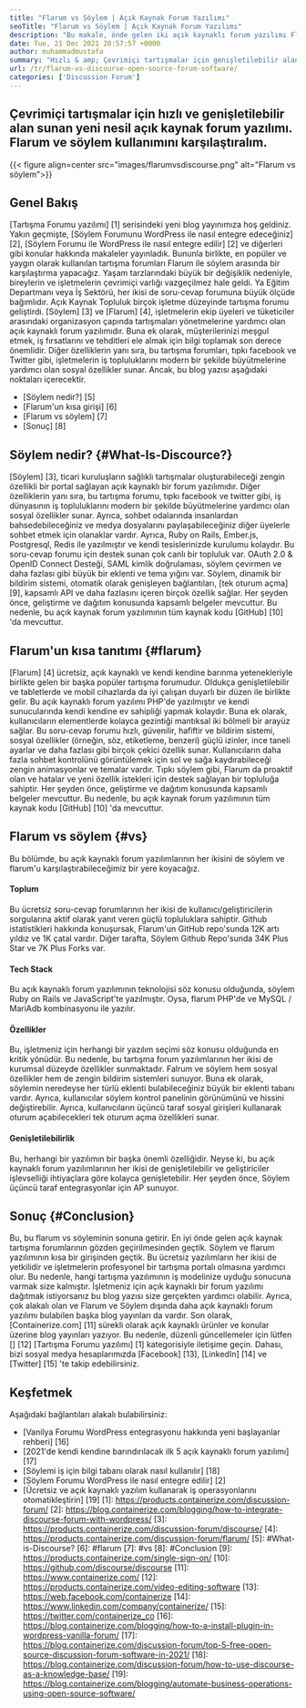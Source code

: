 ```yaml
---
title: "Flarum vs Söylem | Açık Kaynak Forum Yazılımı" 
seoTitle: "Flarum vs Söylem | Açık Kaynak Forum Yazılımı" 
description: "Bu makale, önde gelen iki açık kaynaklı forum yazılımı Flarum ve söylem. Her iki yazılım da kendi kendine barındırılır ve tartışma için modern forum özellikleri sunar." 
date: Tue, 21 Dec 2021 20:57:57 +0000
author: muhammadmustafa
summary: "Hızlı & amp; Çevrimiçi tartışmalar için genişletilebilir alan. Flarum ve söylem kullanımını karşılaştıralım." 
url: /tr/flarum-vs-discourse-open-source-forum-software/
categories: ['Discussion Forum']
---
```


## Çevrimiçi tartışmalar için hızlı ve genişletilebilir alan sunan yeni nesil açık kaynak forum yazılımı. Flarum ve söylem kullanımını karşılaştıralım.

{{< figure align=center src="images/flarumvsdiscourse.png" alt="Flarum vs söylem">}}


## Genel Bakış
[Tartışma Forumu yazılımı] [1] serisindeki yeni blog yayınımıza hoş geldiniz. Yakın geçmişte, [Söylem Forumunu WordPress ile nasıl entegre edeceğiniz] [2], [Söylem Forumu ile WordPress ile nasıl entegre edilir] [2] ve diğerleri gibi konular hakkında makaleler yayınladık. Bununla birlikte, en popüler ve yaygın olarak kullanılan tartışma forumları Flarum ile söylem arasında bir karşılaştırma yapacağız. Yaşam tarzlarındaki büyük bir değişiklik nedeniyle, bireylerin ve işletmelerin çevrimiçi varlığı vazgeçilmez hale geldi. Ya Eğitim Departmanı veya İş Sektörü, her ikisi de soru-cevap forumuna büyük ölçüde bağımlıdır.
Açık Kaynak Topluluk birçok işletme düzeyinde tartışma forumu geliştirdi. [Söylem] [3] ve [Flarum] [4], işletmelerin ekip üyeleri ve tüketiciler arasındaki organizasyon çapında tartışmaları yönetmelerine yardımcı olan açık kaynaklı forum yazılımıdır. Buna ek olarak, müşterilerinizi meşgul etmek, iş fırsatlarını ve tehditleri ele almak için bilgi toplamak son derece önemlidir. Diğer özelliklerin yanı sıra, bu tartışma forumları, tıpkı facebook ve Twitter gibi, işletmelerin iş topluluklarını modern bir şekilde büyütmelerine yardımcı olan sosyal özellikler sunar. Ancak, bu blog yazısı aşağıdaki noktaları içerecektir.
  * [Söylem nedir?] [5]
  * [Flarum'un kısa girişi] [6]
  * [Flarum vs söylem] [7]
  * [Sonuç] [8]

## Söylem nedir? {#What-Is-Discource?}
[Söylem] [3], ticari kuruluşların sağlıklı tartışmalar oluşturabileceği zengin özellikli bir portal sağlayan açık kaynaklı bir forum yazılımıdır. Diğer özelliklerin yanı sıra, bu tartışma forumu, tıpkı facebook ve twitter gibi, iş dünyasının iş topluluklarını modern bir şekilde büyütmelerine yardımcı olan sosyal özellikler sunar. Ayrıca, sohbet odalarında insanlardan bahsedebileceğiniz ve medya dosyalarını paylaşabileceğiniz diğer üyelerle sohbet etmek için olanaklar vardır. Ayrıca, Ruby on Rails, Ember.js, Postgresql, Redis ile yazılmıştır ve kendi tesislerinizde kurulumu kolaydır.
Bu soru-cevap forumu için destek sunan çok canlı bir topluluk var. OAuth 2.0 & OpenID Connect Desteği, SAML kimlik doğrulaması, söylem çevirmen ve daha fazlası gibi büyük bir eklenti ve tema yığını var. Söylem, dinamik bir bildirim sistemi, otomatik olarak genişleyen bağlantıları, [tek oturum açma] [9], kapsamlı API ve daha fazlasını içeren birçok özellik sağlar. Her şeyden önce, geliştirme ve dağıtım konusunda kapsamlı belgeler mevcuttur. Bu nedenle, bu açık kaynak forum yazılımının tüm kaynak kodu [GitHub] [10] 'da mevcuttur.

## Flarum'un kısa tanıtımı {#flarum}
[Flarum] [4] ücretsiz, açık kaynaklı ve kendi kendine barınma yetenekleriyle birlikte gelen bir başka popüler tartışma forumudur. Oldukça genişletilebilir ve tabletlerde ve mobil cihazlarda da iyi çalışan duyarlı bir düzen ile birlikte gelir. Bu açık kaynaklı forum yazılımı PHP'de yazılmıştır ve kendi sunucularında kendi kendine ev sahipliği yapmak kolaydır. Buna ek olarak, kullanıcıların elementlerde kolayca gezintiği mantıksal iki bölmeli bir arayüz sağlar.
Bu soru-cevap forumu hızlı, güvenilir, hafiftir ve bildirim sistemi, sosyal özellikler (örneğin, söz, etiketleme, benzeri) güçlü izinler, ince taneli ayarlar ve daha fazlası gibi birçok çekici özellik sunar. Kullanıcıların daha fazla sohbet kontrolünü görüntülemek için sol ve sağa kaydırabileceği zengin animasyonlar ve temalar vardır. Tıpkı söylem gibi, Flarum da proaktif olan ve hatalar ve yeni özellik istekleri için destek sağlayan bir topluluğa sahiptir. Her şeyden önce, geliştirme ve dağıtım konusunda kapsamlı belgeler mevcuttur. Bu nedenle, bu açık kaynak forum yazılımının tüm kaynak kodu [GitHub] [10] 'da mevcuttur.

## Flarum vs söylem {#vs}
Bu bölümde, bu açık kaynaklı forum yazılımlarının her ikisini de söylem ve flarum'u karşılaştırabileceğimiz bir yere koyacağız.

#### Toplum
Bu ücretsiz soru-cevap forumlarının her ikisi de kullanıcı/geliştiricilerin sorgularına aktif olarak yanıt veren güçlü topluluklara sahiptir. Github istatistikleri hakkında konuşursak, Flarum'un GitHub repo'sunda 12K artı yıldız ve 1K çatal vardır. Diğer tarafta, Söylem Github Repo'sunda 34K Plus Star ve 7K Plus Forks var.

#### Tech Stack
Bu açık kaynaklı forum yazılımının teknolojisi söz konusu olduğunda, söylem Ruby on Rails ve JavaScript'te yazılmıştır. Oysa, flarum PHP'de ve MySQL / MariAdb kombinasyonu ile yazılır.

#### **Özellikler**
Bu, işletmeniz için herhangi bir yazılım seçimi söz konusu olduğunda en kritik yönüdür. Bu nedenle, bu tartışma forum yazılımlarının her ikisi de kurumsal düzeyde özellikler sunmaktadır. Falrum ve söylem hem sosyal özellikler hem de zengin bildirim sistemleri sunuyor. Buna ek olarak, söylemin neredeyse her türlü eklenti bulabileceğiniz büyük bir eklenti tabanı vardır. Ayrıca, kullanıcılar söylem kontrol panelinin görünümünü ve hissini değiştirebilir. Ayrıca, kullanıcıların üçüncü taraf sosyal girişleri kullanarak oturum açabilecekleri tek oturum açma özellikleri sunar.

#### Genişletilebilirlik
Bu, herhangi bir yazılımın bir başka önemli özelliğidir. Neyse ki, bu açık kaynaklı forum yazılımlarının her ikisi de genişletilebilir ve geliştiriciler işlevselliği ihtiyaçlara göre kolayca genişletebilir. Her şeyden önce, Söylem üçüncü taraf entegrasyonlar için AP sunuyor.

## Sonuç {#Conclusion}
Bu, bu flarum vs söyleminin sonuna getirir. En iyi önde gelen açık kaynak tartışma forumlarının gözden geçirilmesinden geçtik. Söylem ve flarum yazılımının kısa bir girişinden geçtik. Bu ücretsiz yazılımların her ikisi de yetkilidir ve işletmelerin profesyonel bir tartışma portalı olmasına yardımcı olur. Bu nedenle, hangi tartışma yazılımının iş modelinize uyduğu sonucuna varmak size kalmıştır. İşletmeniz için açık kaynaklı bir forum yazılımı dağıtmak istiyorsanız bu blog yazısı size gerçekten yardımcı olabilir. Ayrıca, çok alakalı olan ve Flarum ve Söylem dışında daha açık kaynaklı forum yazılımı bulabilen başka blog yayınları da vardır.
Son olarak, [Containerize.com] [11] sürekli olarak açık kaynaklı ürünler ve konular üzerine blog yayınları yazıyor. Bu nedenle, düzenli güncellemeler için lütfen [] [12] [Tartışma Forumu yazılımı] [1] kategorisiyle iletişime geçin. Dahası, bizi sosyal medya hesaplarımızda [Facebook] [13], [LinkedIn] [14] ve [Twitter] [15] 'te takip edebilirsiniz.

## Keşfetmek
Aşağıdaki bağlantıları alakalı bulabilirsiniz:
  * [Vanilya Forumu WordPress entegrasyonu hakkında yeni başlayanlar rehberi] [16]
  * [2021'de kendi kendine barındırılacak ilk 5 açık kaynaklı forum yazılımı] [17]
  * [Söylemi iş için bilgi tabanı olarak nasıl kullanılır] [18]
  * [Söylem Forumu WordPress ile nasıl entegre edilir] [2]
  * [Ücretsiz ve açık kaynaklı yazılım kullanarak iş operasyonlarını otomatikleştirin] [19]
[1]: https://products.containerize.com/discussion-forum/
[2]: https://blog.containerize.com/blogging/how-to-integrate-discourse-forum-with-wordpress/
[3]: https://products.containerize.com/discussion-forum/discourse/
[4]: https://products.containerize.com/discussion-forum/flarum/
[5]: #What-is-Discourse?
[6]: #flarum
[7]: #vs
[8]: #Conclusion
[9]: https://products.containerize.com/single-sign-on/
[10]: https://github.com/discourse/discourse
[11]: https://www.containerize.com/
[12]: https://products.containerize.com/video-editing-software
[13]: https://web.facebook.com/containerize
[14]: https://www.linkedin.com/company/containerize/
[15]: https://twitter.com/containerize_co
[16]: https://blog.containerize.com/blogging/how-to-a-install-plugin-in-wordpress-vanilla-forum/
[17]: https://blog.containerize.com/discussion-forum/top-5-free-open-source-discussion-forum-software-in-2021/
[18]: https://blog.containerize.com/discussion-forum/how-to-use-discourse-as-a-knowledge-base/
[19]: https://blog.containerize.com/blogging/automate-business-operations-using-open-source-software/
